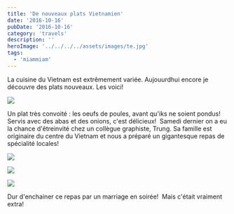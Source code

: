 ```yaml
---
title: 'De nouveaux plats Vietnamien'
date: '2016-10-16'
pubDate: '2016-10-16'
category: 'travels'
description: ''
heroImage: '../../../../assets/images/te.jpg'
tags:
  - 'miammiam'
---
```


La cuisine du Vietnam est extrêmement variée. Aujouurdhui encore je découvre des plats nouveaux. Les voici!

[![](http://malparty.fr/wp-content/uploads/2016/10/received_10154565563808006-1.jpg)](http://malparty.fr/wp-content/uploads/2016/10/received_10154565563808006-1.jpg)

Un plat très convoité : les oeufs de poules, avant qu'iks ne soient pondus! Servis avec des abas et des onions, c'est délicieux!  Samedi dernier on a eu la chance d'êtreinvité chez un collègue graphiste, Trung. Sa famille est originaire du centre du Vietnam et nous a préparé un gigantesque repas de spécialité locales!

[![](http://malparty.fr/wp-content/uploads/2016/10/received_10154565563493006.jpeg)](http://malparty.fr/wp-content/uploads/2016/10/received_10154565563493006.jpeg)

[![](http://malparty.fr/wp-content/uploads/2016/10/received_10154565564833006.jpeg)](http://malparty.fr/wp-content/uploads/2016/10/received_10154565564833006.jpeg)

[![](http://malparty.fr/wp-content/uploads/2016/10/received_10154565565043006.jpeg)](http://malparty.fr/wp-content/uploads/2016/10/received_10154565565043006.jpeg)

Dur d'enchainer ce repas par un marriage en soirée!  Mais c'était vraiment extra!
